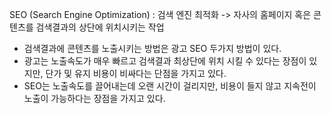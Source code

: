 SEO (Search Engine Optimization) : 검색 엔진 최적화
-> 자사의 홈페이지 혹은 콘텐츠를 검색결과의 상단에 위치시키는 작업

* 검색결과에 콘텐츠를 노출시키는 방법은 광고 SEO 두가지 방법이 있다.
* 광고는 노출속도가 매우 빠르고 검색결과 최상단에 위치 시킬 수 있다는 장점이 있지만, 단가 및 유지 비용이 비싸다는 단점을 가지고 있다.
* SEO는 노출속도를 끌어내는데 오랜 시간이 걸리지만, 비용이 들지 않고  지속전이 노출이 가능하다는 장점을 가지고 있다.